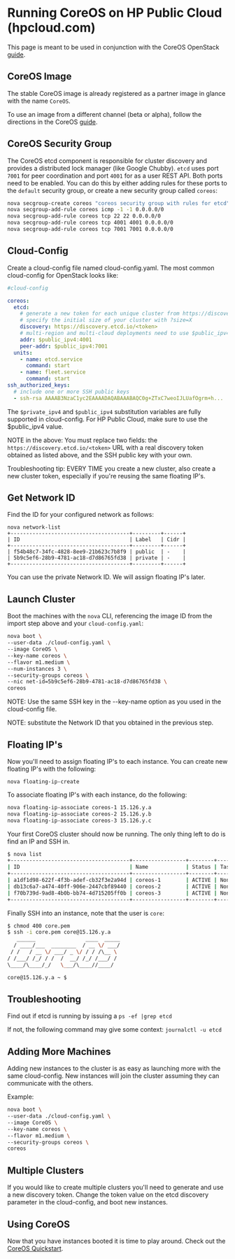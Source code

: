 # Running CoreOS on HP Public Cloud (hpcloud.com) 

This page is meant to be used in conjunction with the CoreOS OpenStack [guide][coreos-guide].

## CoreOS Image

The stable CoreOS image is already registered as a partner image in glance with the name ```CoreOS```.

To use an image from a different channel (beta or alpha), follow the directions in the CoreOS [guide][coreos-guide].

[coreos-guide]: https://coreos.com/docs/running-coreos/platforms/openstack/

## CoreOS Security Group

The CoreOS etcd component is responsible for cluster discovery and provides a distributed lock manager (like Google Chubby).  `etcd` uses port `7001` for peer coordination and port `4001` for as a user REST API.  Both ports need to be enabled.  You can do this by either adding rules for these ports to the `default` security group, or create a new security group called `coreos`:

```sh
nova secgroup-create coreos "coreos security group with rules for etcd"
nova secgroup-add-rule coreos icmp -1 -1 0.0.0.0/0
nova secgroup-add-rule coreos tcp 22 22 0.0.0.0/0
nova secgroup-add-rule coreos tcp 4001 4001 0.0.0.0/0
nova secgroup-add-rule coreos tcp 7001 7001 0.0.0.0/0
```

## Cloud-Config

Create a cloud-config file named cloud-config.yaml.  The most common cloud-config for OpenStack looks like:

```yaml
#cloud-config

coreos:
  etcd:
    # generate a new token for each unique cluster from https://discovery.etcd.io/new?size=3
    # specify the initial size of your cluster with ?size=X
    discovery: https://discovery.etcd.io/<token>
    # multi-region and multi-cloud deployments need to use $public_ipv4
    addr: $public_ipv4:4001
    peer-addr: $public_ipv4:7001
  units:
    - name: etcd.service
      command: start
    - name: fleet.service
      command: start
ssh_authorized_keys:
  # include one or more SSH public keys
  - ssh-rsa AAAAB3NzaC1yc2EAAAADAQABAAABAQC0g+ZTxC7weoIJLUafOgrm+h...
```

The `$private_ipv4` and `$public_ipv4` substitution variables are fully supported in cloud-config. For HP Public Cloud, make sure to use the $public_ipv4 value.

NOTE in the above: You must replace two fields: the `https://discovery.etcd.io/<token>` URL with a real discovery token obtained as listed above, and the SSH public key with your own.

Troubleshooting tip: EVERY TIME you create a new cluster, also create a new cluster token, especially if you're reusing the same floating IP's.

## Get Network ID

Find the ID for your configured network as follows:

```
nova network-list
+--------------------------------------+---------+------+
| ID                                   | Label   | Cidr |
+--------------------------------------+---------+------+
| f54b48c7-34fc-4828-8ee9-21b623c7b8f9 | public  | -    |
| 5b9c5ef6-28b9-4781-ac18-d7d86765fd38 | private | -    |
+--------------------------------------+---------+------+
```

You can use the private Network ID.  We will assign floating IP's later.

## Launch Cluster

Boot the machines with the `nova` CLI, referencing the image ID from the import step above and your `cloud-config.yaml`:

```sh
nova boot \
--user-data ./cloud-config.yaml \
--image CoreOS \
--key-name coreos \
--flavor m1.medium \
--num-instances 3 \
--security-groups coreos \
--nic net-id=5b9c5ef6-28b9-4781-ac18-d7d86765fd38 \
coreos
```

NOTE: Use the same SSH key in the --key-name option as you used in the cloud-config file.

NOTE: substitute the Network ID that you obtained in the previous step.

## Floating IP's

Now you'll need to assign floating IP's to each instance.  You can create new floating IP's with the following:

```nova floating-ip-create```

To associate floating IP's with each instance, do the following:

```sh
nova floating-ip-associate coreos-1 15.126.y.a
nova floating-ip-associate coreos-2 15.126.y.b
nova floating-ip-associate coreos-3 15.126.y.c
```

Your first CoreOS cluster should now be running. The only thing left to do is
find an IP and SSH in.

```sh
$ nova list
+--------------------------------------+-----------------+--------+------------+-------------+-------------------------------+
| ID                                   | Name            | Status | Task State | Power State | Networks                      |
+--------------------------------------+-----------------+--------+------------+-------------+-------------------------------+
| a1df1d98-622f-4f3b-adef-cb32f3e2a94d | coreos-1        | ACTIVE | None       | Running     | private=10.0.0.3, 15.126.y.a  |
| db13c6a7-a474-40ff-906e-2447cbf89440 | coreos-2        | ACTIVE | None       | Running     | private=10.0.0.4, 15.126.y.b  |
| f70b739d-9ad8-4b0b-bb74-4d715205ff0b | coreos-3        | ACTIVE | None       | Running     | private=10.0.0.5, 15.126.y.c  |
+--------------------------------------+-----------------+--------+------------+-------------+-------------------------------+
```

Finally SSH into an instance, note that the user is `core`:

```sh
$ chmod 400 core.pem
$ ssh -i core.pem core@15.126.y.a
   ______                ____  _____
  / ____/___  ________  / __ \/ ___/
 / /   / __ \/ ___/ _ \/ / / /\__ \
/ /___/ /_/ / /  /  __/ /_/ /___/ /
\____/\____/_/   \___/\____//____/

core@15.126.y.a ~ $
```

## Troubleshooting

Find out if etcd is running by issuing a ```ps -ef |grep etcd```

If not, the following command may give some context: ```journalctl -u etcd```

## Adding More Machines

Adding new instances to the cluster is as easy as launching more with the same 
cloud-config. New instances will join the cluster assuming they can communicate 
with the others.

Example:

```sh
nova boot \
--user-data ./cloud-config.yaml \
--image CoreOS \
--key-name coreos \
--flavor m1.medium \
--security-groups coreos \
coreos
```

## Multiple Clusters

If you would like to create multiple clusters you'll need to generate and use a
new discovery token. Change the token value on the etcd discovery parameter in the cloud-config, and boot new instances.

## Using CoreOS

Now that you have instances booted it is time to play around.
Check out the [CoreOS Quickstart][coreos-quickstart].

[coreos-quickstart]: https://coreos.com/docs/quickstart/
